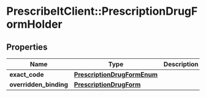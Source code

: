 # PrescribeItClient::PrescriptionDrugFormHolder

## Properties
Name | Type | Description | Notes
------------ | ------------- | ------------- | -------------
**exact_code** | [**PrescriptionDrugFormEnum**](PrescriptionDrugFormEnum.md) |  | [optional] 
**overridden_binding** | [**PrescriptionDrugForm**](PrescriptionDrugForm.md) |  | [optional] 

